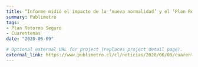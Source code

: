 ```yaml
---
title: “Informe midió el impacto de la ‘nueva normalidad’ y el ‘Plan Retorno seguro’. Esa semana el efecto de la cuarentena se redujo en un 78%”
summary: Publimetro
tags:
- Plan Retorno Seguro
- Cuarentenas
date: "2020-06-09"

# Optional external URL for project (replaces project detail page).
external_link: https://www.publimetro.cl/cl/noticias/2020/06/09/cuarentena-retorno-seguro.html
---
```

